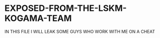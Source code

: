 # EXPOSED-FROM-THE-LSKM-KOGAMA-TEAM
 IN THIS FILE I WILL LEAK SOME GUYS WHO WORK WITH ME ON A CHEAT
